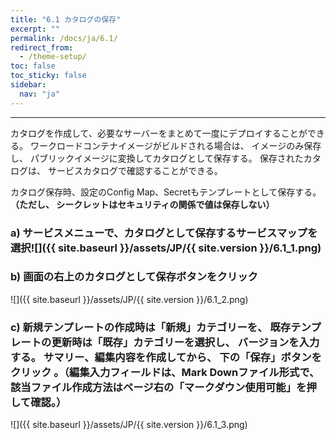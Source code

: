 ```yaml
---
title: "6.1 カタログの保存"
excerpt: ""
permalink: /docs/ja/6.1/
redirect_from:
  - /theme-setup/
toc: false
toc_sticky: false
sidebar:
  nav: "ja"
---
```



---

カタログを作成して、必要なサーバーをまとめて一度にデプロイすることができる。 ワークロードコンテナイメージがビルドされる場合は、 イメージのみ保存し、 パブリックイメージに変換してカタログとして保存する。 保存されたカタログは、 サービスカタログで確認することができる。


カタログ保存時、設定のConfig Map、Secretもテンプレートとして保存する。 **（ただし、 シークレットはセキュリティの関係で値は保存しない）**


### a\) サービスメニューで、カタログとして保存するサービスマップを選択![]({{ site.baseurl }}/assets/JP/{{ site.version }}/6.1_1.png)

### b\) 画面の右上のカタログとして保存ボタンをクリック
![]({{ site.baseurl }}/assets/JP/{{ site.version }}/6.1_2.png)

### c\) 新規テンプレートの作成時は「新規」カテゴリーを、 既存テンプレートの更新時は「既存」カテゴリーを選択し、 バージョンを入力する。 サマリー、編集内容を作成してから、 下の「保存」ボタンをクリック 。（編集入力フィールドは、Mark Downファイル形式で、該当ファイル作成方法はページ右の「マークダウン使用可能」を押して確認。）
![]({{ site.baseurl }}/assets/JP/{{ site.version }}/6.1_3.png)
